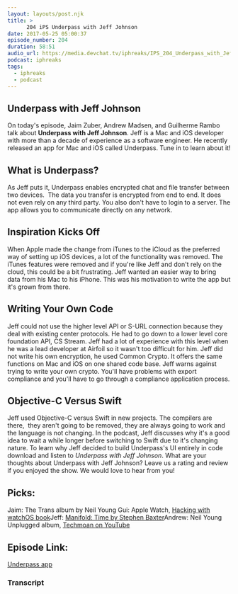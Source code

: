 ```yaml
---
layout: layouts/post.njk
title: >
      204 iPS Underpass with Jeff Johnson
date: 2017-05-25 05:00:37
episode_number: 204
duration: 58:51
audio_url: https://media.devchat.tv/iphreaks/IPS_204_Underpass_with_Jeff_Johnson.mp3
podcast: iphreaks
tags: 
  - iphreaks
  - podcast
---
```


## Underpass with Jeff Johnson
On today's episode, Jaim Zuber, Andrew Madsen, and Guilherme Rambo talk about **Underpass with Jeff Johnson**. Jeff is a Mac and iOS developer with more than a decade&nbsp;of experience as a software engineer.&nbsp;He recently released an app for Mac and iOS called Underpass. Tune in to learn about it!
## What is Underpass?
As Jeff puts it, Underpass enables encrypted chat and file transfer between two devices. &nbsp;The data you transfer is encrypted from end to end. It does not even rely on any third party. You also don't have to login to a server. The app&nbsp;allows you to communicate directly on any network.
## Inspiration Kicks Off
When Apple made the change from iTunes to the iCloud as the preferred way of&nbsp;setting up iOS devices, a lot of the functionality was removed. The iTunes features were removed and if you're like Jeff and don't rely on the cloud, this could be a bit frustrating. Jeff wanted an easier way to bring data from his Mac to his iPhone. This was his motivation to write the app but it's grown from there. &nbsp;
## Writing Your Own Code
Jeff could not use the higher level API or S-URL connection because they deal with existing center protocols. He had to go down to a lower level core foundation API, CS Stream. Jeff had a lot of experience with&nbsp;this level when he was a lead developer at Airfoil so it wasn't too difficult for him. Jeff did not write his own encryption, he used&nbsp;Common Crypto.&nbsp;It offers the same functions on Mac and iOS on one shared code base. Jeff warns against trying to write your own crypto. You'll have problems with export compliance and you'll have to go through a compliance application process.
## Objective-C Versus Swift
Jeff used Objective-C versus Swift in new projects. The compilers are there, &nbsp;they aren't going to be removed, they are always going to work and the language is not changing. In the podcast, Jeff discusses why it's a good idea to wait a while longer before switching to Swift due to it's changing nature. To learn why Jeff decided to build Underpass's UI entirely in code download and listen to _Underpass with Jeff Johnson_. What are your thoughts about Underpass with&nbsp;Jeff&nbsp;Johnson? Leave us a rating and review if you enjoyed the show.&nbsp;We&nbsp;would love to hear from you!
## Picks:
Jaim: The Trans album by Neil Young Gui: Apple Watch, [Hacking with watchOS book](https://itunes.apple.com/us/book/hacking-with-watchos/id1224003308?mt=11)Jeff: [Manifold: Time by Stephen Baxter](https://www.amazon.com/Manifold-Time-Stephen-Baxter/dp/034543076X)Andrew: Neil Young Unplugged album, [Techmoan on YouTube](https://www.youtube.com/user/Techmoan)
## Episode Link:
[Underpass app](https://underpassapp.com/)

### Transcript



